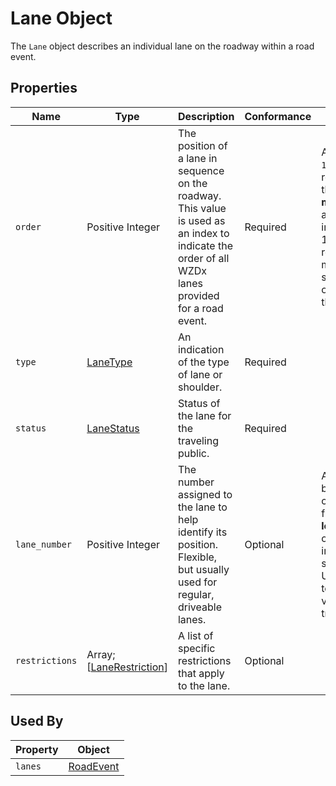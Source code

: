 # Lane Object
The `Lane` object describes an individual lane on the roadway within a road event.

## Properties
Name | Type | Description | Conformance | Notes
--- | --- | --- | --- | ---
`order` | Positive Integer | The position of a lane in sequence on the roadway. This value is used as an index to indicate the order of all WZDx lanes provided for a road event. | Required | A value of `1` must represent the **left-most** lane and an increase in 1 must represent moving a single lane over from the **left**.
`type` | [LaneType](/spec-content/enumerated-types/derived-from-its-standards/LaneType.md) | An indication of the type of lane or shoulder. | Required | 
`status` | [LaneStatus](/spec-content/enumerated-types/LaneStatus.md) | Status of the lane for the traveling public. | Required |
`lane_number` | Positive Integer | The number assigned to the lane to help identify its position. Flexible, but usually used for regular, driveable lanes. | Optional | Assigned by counting from the **left** edge of the improved surface. Useful for text to voice translation.
`restrictions` | Array; \[[LaneRestriction](/spec-content/objects/LaneRestriction.md)\] | A list of specific restrictions that apply to the lane. | Optional | 

## Used By
Property | Object
--- | ---
`lanes` | [RoadEvent](/spec-content/objects/RoadEvent.md)
